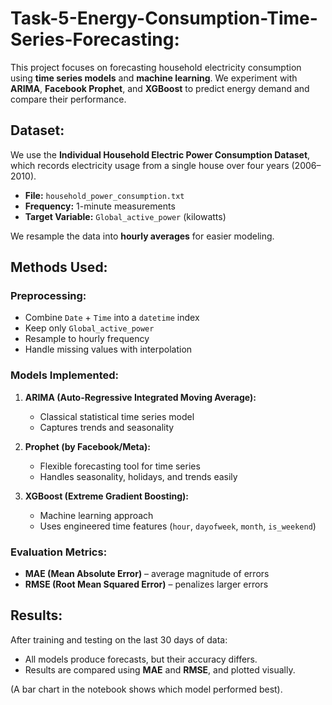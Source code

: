 # Task-5-Energy-Consumption-Time-Series-Forecasting:
   This project focuses on forecasting household electricity consumption using **time series models** and **machine learning**.
We experiment with **ARIMA**, **Facebook Prophet**, and **XGBoost** to predict energy demand and compare their performance.

## Dataset:
We use the **Individual Household Electric Power Consumption Dataset**, which records electricity usage from a single house over four years (2006–2010).
* **File:** `household_power_consumption.txt`
* **Frequency:** 1-minute measurements
* **Target Variable:** `Global_active_power` (kilowatts)

We resample the data into **hourly averages** for easier modeling.


## Methods Used:

### Preprocessing:

* Combine `Date` + `Time` into a `datetime` index
* Keep only `Global_active_power`
* Resample to hourly frequency
* Handle missing values with interpolation

### Models Implemented:

1. **ARIMA (Auto-Regressive Integrated Moving Average):**
   * Classical statistical time series model
   * Captures trends and seasonality

2. **Prophet (by Facebook/Meta):**
   * Flexible forecasting tool for time series
   * Handles seasonality, holidays, and trends easily

3. **XGBoost (Extreme Gradient Boosting):**
   * Machine learning approach
   * Uses engineered time features (`hour`, `dayofweek`, `month`, `is_weekend`)

### Evaluation Metrics:

* **MAE (Mean Absolute Error)** – average magnitude of errors
* **RMSE (Root Mean Squared Error)** – penalizes larger errors

## Results:
After training and testing on the last 30 days of data:
* All models produce forecasts, but their accuracy differs.
* Results are compared using **MAE** and **RMSE**, and plotted visually.

(A bar chart in the notebook shows which model performed best).
